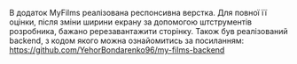 В додаток MyFilms реалізована респонсивна верстка. Для повної її оцінки, після
зміни ширини екрану за допомогою штструментів розробника, бажано ререзавантажити
сторінку. Також був реалізований backend, з кодом якого можна ознайомитись за
посиланням: https://github.com/YehorBondarenko96/my-films-backend
